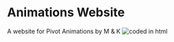 # Animations Website
A website for Pivot Animations by M &amp; K
![coded in html](https://img.shields.io/badge/Coded%20In-HTML-%231e90ff.svg)
